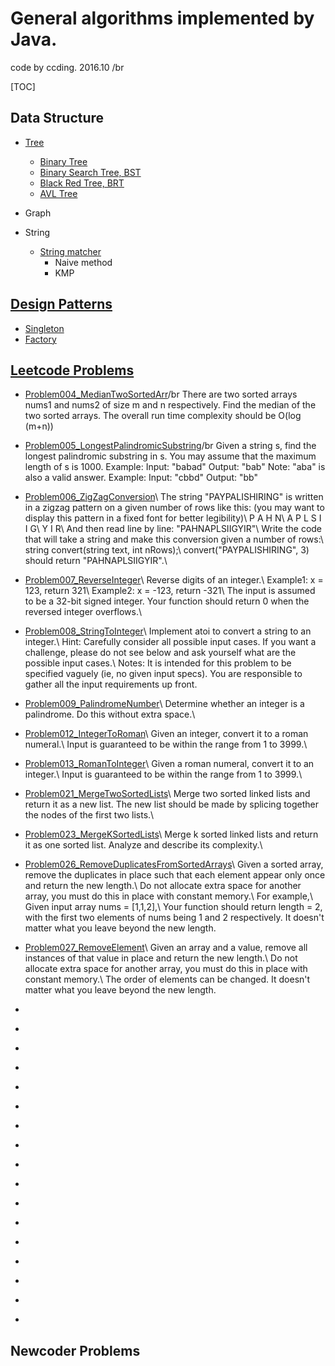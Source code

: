 # General algorithms implemented by Java.
code by ccding. 2016.10 /br

[TOC]

## Data Structure

- [Tree](https://github.com/ccding-ustc/Algorithms_java/tree/master/src/Tree)
    + [Binary Tree](https://github.com/ccding-ustc/Algorithms_java/blob/master/src/Tree/BinaryTree.java)
    + [Binary Search Tree, BST](https://github.com/ccding-ustc/Algorithms_java/blob/master/src/Tree/BinarySearchTree.java)
    + [Black Red Tree, BRT](https://github.com/ccding-ustc/Algorithms_java/blob/master/src/Tree/BlackRedTree.java)
    + [AVL Tree](https://github.com/ccding-ustc/Algorithms_java/blob/master/src/Tree/AVLTree.java)

- Graph

- String
    + [String matcher](https://github.com/ccding-ustc/Algorithms_java/blob/master/src/algorithms3th/StringMatcher.java)
        * Naive method
        * KMP

## [Design Patterns](https://github.com/ccding-ustc/Algorithms_java/blob/master/src/DesignPattern)

- [Singleton](https://github.com/ccding-ustc/Algorithms_java/blob/master/src/DesignPattern/Singleton.java)
- [Factory](https://github.com/ccding-ustc/Algorithms_java/blob/master/src/DesignPattern/Factory.java)

## [Leetcode Problems](https://github.com/ccding-ustc/Algorithms_java/blob/master/src/leetcode)

- [Problem004_MedianTwoSortedArr](https://github.com/ccding-ustc/Algorithms_java/blob/master/src/leetcode/Problem004_MedianTwoSortedArr.java)/br
There are two sorted arrays nums1 and nums2 of size m and n respectively.
Find the median of the two sorted arrays. The overall run time complexity should be O(log (m+n))

- [Problem005_LongestPalindromicSubstring](https://github.com/ccding-ustc/Algorithms_java/blob/master/src/leetcode/Problem005_LongestPalindromicSubstring.java)/br
Given a string s, find the longest palindromic substring in s. You may assume that the maximum length of s is 1000.
Example:
Input: "babad"
Output: "bab"
Note: "aba" is also a valid answer.
Example:
Input: "cbbd"
Output: "bb"

- [Problem006_ZigZagConversion](https://github.com/ccding-ustc/Algorithms_java/blob/master/src/leetcode/Problem006_ZigZagConversion.java)\\
The string "PAYPALISHIRING" is written in a zigzag pattern on a given number of rows like this: (you may want to display this pattern in a fixed font for better legibility)\\
P   A   H   N\\
A P L S I I G\\
Y   I   R\\
And then read line by line: "PAHNAPLSIIGYIR"\\
Write the code that will take a string and make this conversion given a number of rows:\\
string convert(string text, int nRows);\\
convert("PAYPALISHIRING", 3) should return "PAHNAPLSIIGYIR".\\

- [Problem007_ReverseInteger](https://github.com/ccding-ustc/Algorithms_java/blob/master/src/leetcode/Problem007_ReverseInteger.java)\\
Reverse digits of an integer.\\
Example1: x = 123, return 321\\
Example2: x = -123, return -321\\
The input is assumed to be a 32-bit signed integer. Your function should return 0 when the reversed integer overflows.\\

- [Problem008_StringToInteger](https://github.com/ccding-ustc/Algorithms_java/blob/master/src/leetcode/Problem008_StringToInteger.java)\\
Implement atoi to convert a string to an integer.\\
Hint: Carefully consider all possible input cases. If you want a challenge, please do not see below and ask yourself what are the possible input cases.\\
Notes: It is intended for this problem to be specified vaguely (ie, no given input specs). You are responsible to gather all the input requirements up front.

- [Problem009_PalindromeNumber](https://github.com/ccding-ustc/Algorithms_java/blob/master/src/leetcode/Problem009_PalindromeNumber.java)\\
Determine whether an integer is a palindrome. Do this without extra space.\\

- [Problem012_IntegerToRoman](https://github.com/ccding-ustc/Algorithms_java/blob/master/src/leetcode/Problem012_IntegerToRoman.java)\\
Given an integer, convert it to a roman numeral.\\
Input is guaranteed to be within the range from 1 to 3999.\\

- [Problem013_RomanToInteger](https://github.com/ccding-ustc/Algorithms_java/blob/master/src/leetcode/Problem013_RomanToInteger.java)\\
Given a roman numeral, convert it to an integer.\\
Input is guaranteed to be within the range from 1 to 3999.\\

- [Problem021_MergeTwoSortedLists](https://github.com/ccding-ustc/Algorithms_java/blob/master/src/leetcode/Problem021_MergeTwoSortedLists.java)\\
Merge two sorted linked lists and return it as a new list. The new list should be made by splicing together the nodes of the first two lists.\\

- [Problem023_MergeKSortedLists](https://github.com/ccding-ustc/Algorithms_java/blob/master/src/leetcode/Problem023_MergeKSortedLists.java)\\
Merge k sorted linked lists and return it as one sorted list. Analyze and describe its complexity.\\

- [Problem026_RemoveDuplicatesFromSortedArrays](https://github.com/ccding-ustc/Algorithms_java/blob/master/src/leetcode/Problem026_RemoveDuplicatesFromSortedArrays.java)\\
Given a sorted array, remove the duplicates in place such that each element appear only once and return the new length.\\
Do not allocate extra space for another array, you must do this in place with constant memory.\\
For example,\\
Given input array nums = [1,1,2],\\
Your function should return length = 2, with the first two elements of nums being 1 and 2 respectively. It doesn't matter what you leave beyond the new length.

- [Problem027_RemoveElement](https://github.com/ccding-ustc/Algorithms_java/blob/master/src/leetcode/Problem027_RemoveElement.java)\\
Given an array and a value, remove all instances of that value in place and return the new length.\\
Do not allocate extra space for another array, you must do this in place with constant memory.\\
The order of elements can be changed. It doesn't matter what you leave beyond the new length.

- [](https://github.com/ccding-ustc/Algorithms_java/blob/master/src/leetcode/)
- [](https://github.com/ccding-ustc/Algorithms_java/blob/master/src/leetcode/)
- [](https://github.com/ccding-ustc/Algorithms_java/blob/master/src/leetcode/)
- [](https://github.com/ccding-ustc/Algorithms_java/blob/master/src/leetcode/)
- [](https://github.com/ccding-ustc/Algorithms_java/blob/master/src/leetcode/)
- [](https://github.com/ccding-ustc/Algorithms_java/blob/master/src/leetcode/)
- [](https://github.com/ccding-ustc/Algorithms_java/blob/master/src/leetcode/)
- [](https://github.com/ccding-ustc/Algorithms_java/blob/master/src/leetcode/)
- [](https://github.com/ccding-ustc/Algorithms_java/blob/master/src/leetcode/)
- [](https://github.com/ccding-ustc/Algorithms_java/blob/master/src/leetcode/)
- [](https://github.com/ccding-ustc/Algorithms_java/blob/master/src/leetcode/)
- [](https://github.com/ccding-ustc/Algorithms_java/blob/master/src/leetcode/)
- [](https://github.com/ccding-ustc/Algorithms_java/blob/master/src/leetcode/)
- [](https://github.com/ccding-ustc/Algorithms_java/blob/master/src/leetcode/)
- [](https://github.com/ccding-ustc/Algorithms_java/blob/master/src/leetcode/)
- [](https://github.com/ccding-ustc/Algorithms_java/blob/master/src/leetcode/)
- [](https://github.com/ccding-ustc/Algorithms_java/blob/master/src/leetcode/)
## Newcoder Problems
